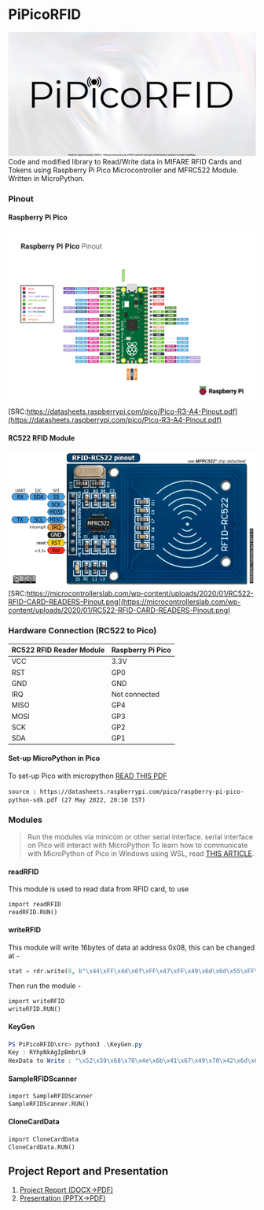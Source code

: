 # PiPicoRFID
![](https://github.com/Saket-Upadhyay/PiPicoRFID/blob/main/docs/repository-poster.png)
Code and modified library to Read/Write data in MIFARE RFID Cards and Tokens using Raspberry Pi Pico Microcontroller and MFRC522 Module. Written in MicroPython.

### Pinout
#### Raspberry Pi Pico
![](https://github.com/Saket-Upadhyay/PiPicoRFID/blob/main/docs/Pico-R3-A4-Pinout.png)
[SRC:https://datasheets.raspberrypi.com/pico/Pico-R3-A4-Pinout.pdf](https://datasheets.raspberrypi.com/pico/Pico-R3-A4-Pinout.pdf)
#### RC522 RFID Module
![](https://github.com/Saket-Upadhyay/PiPicoRFID/blob/main/docs/RC522-RFID-CARD-READERS-Pinout.png)
[SRC:https://microcontrollerslab.com/wp-content/uploads/2020/01/RC522-RFID-CARD-READERS-Pinout.png](https://microcontrollerslab.com/wp-content/uploads/2020/01/RC522-RFID-CARD-READERS-Pinout.png)

### Hardware Connection (RC522 to Pico)

| **RC522 RFID Reader Module**        | **Raspberry Pi Pico**        |
|-------------------------------------|------------------------------|
|     VCC                             |     3.3V                     |
|     RST                             |     GP0                      |
|     GND                             |     GND                      |
|     IRQ                             |     Not connected            |
|     MISO                            |     GP4                      |
|     MOSI                            |     GP3                      |
|     SCK                             |     GP2                      |
|     SDA                             |     GP1                      |

#### Set-up MicroPython in Pico
To set-up Pico with micropython [READ THIS PDF](#)

`source : https://datasheets.raspberrypi.com/pico/raspberry-pi-pico-python-sdk.pdf (27 May 2022, 20:10 IST)`

### Modules
> Run the modules via minicom or other serial interface.
> serial interface on Pico will interact with MicroPython
> To learn how to communicate with MicroPython of Pico in Windows using WSL, read [THIS ARTICLE](#).
#### readRFID
This module is used to read data from RFID card, to use
```python3
import readRFID
readRFID.RUN()
```
#### writeRFID
This module will write 16bytes of data at address 0x08, this can be changed at -
```python
stat = rdr.write(8, b"\x44\xFF\x4d\x6f\xFF\x47\xFF\x49\x6d\x6d\x55\xFF\x73\x4a\x44\x65")
```
Then run the module -
```python3
import writeRFID
writeRFID.RUN()
```
#### KeyGen
```powershell
PS PiPicoRFID\src> python3 .\KeyGen.py
Key : RYhpNkAgIpBmbrL9
HexData to Write : "\x52\x59\x68\x70\x4e\x6b\x41\x67\x49\x70\x42\x6d\x62\x72\x4c\x39"
```

#### SampleRFIDScanner
```python3
import SampleRFIDScanner
SampleRFIDScanner.RUN()
```
#### CloneCardData
```python3
import CloneCardData
CloneCardData.RUN()
```

## Project Report and Presentation
1. [Project Report (DOCX->PDF)]()
2. [Presentation (PPTX->PDF)](https://github.com/Saket-Upadhyay/PiPicoRFID/blob/main/docs/RFID%2B%2B%20Testing%20existing%20security%20of%20RFID%20cards%20for%20next-gen%20authentication%20systems.pdf)
